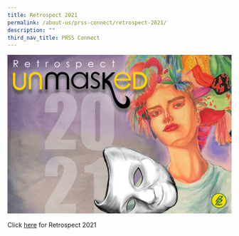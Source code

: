 ```yaml
---
title: Retrospect 2021
permalink: /about-us/prss-connect/retrospect-2021/
description: ""
third_nav_title: PRSS Connect
---
```

![](/images/Proposal%2010e%20as%20at%20110122%20Cover%20Design.jpeg)

Click&nbsp;<a href="https://go.gov.sg/prss-retrospect2021" target="_blank">here</a>&nbsp;for Retrospect 2021